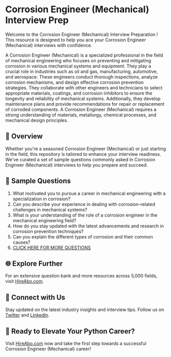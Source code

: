 # Corrosion Engineer (Mechanical) Interview Prep

Welcome to the Corrosion Engineer (Mechanical) Interview Preparation ! This resource is designed to help you ace your Corrosion Engineer (Mechanical) interviews with confidence.

A Corrosion Engineer (Mechanical) is a specialized professional in the field of mechanical engineering who focuses on preventing and mitigating corrosion in various mechanical systems and equipment. They play a crucial role in industries such as oil and gas, manufacturing, automotive, and aerospace. These engineers conduct thorough inspections, analyze corrosion mechanisms, and design effective corrosion prevention strategies. They collaborate with other engineers and technicians to select appropriate materials, coatings, and corrosion inhibitors to ensure the longevity and reliability of mechanical systems. Additionally, they develop maintenance plans and provide recommendations for repair or replacement of corroded components. A Corrosion Engineer (Mechanical) requires a strong understanding of materials, metallurgy, chemical processes, and mechanical design principles.

## 🚀 Overview

Whether you're a seasoned Corrosion Engineer (Mechanical) or just starting in the field, this repository is tailored to enhance your interview readiness. We've curated a set of sample questions commonly asked in Corrosion Engineer (Mechanical) interviews to help you prepare and succeed.

## 📝 Sample Questions

1. What motivated you to pursue a career in mechanical engineering with a specialization in corrosion?
2. Can you describe your experience in dealing with corrosion-related challenges in mechanical systems?
3. What is your understanding of the role of a corrosion engineer in the mechanical engineering field?
4. How do you stay updated with the latest advancements and research in corrosion prevention techniques?
5. Can you explain the different types of corrosion and their common causes?
6. [CLICK HERE FOR MORE QUESTIONS](https://hireabo.com/job/3_1_24/Corrosion%20Engineer%20Mechanical)

## 🌐 Explore Further

For an extensive question bank and more resources across 5,000 fields, visit [HireAbo.com](https://www.hireabo.com).

## 📱 Connect with Us

Stay updated on the latest industry insights and interview tips. Follow us on [Twitter](https://twitter.com/hireabo) and [LinkedIn](https://www.linkedin.com/in/hire-abo-3609972a8/).

## 🚀 Ready to Elevate Your Python Career?

Visit [HireAbo.com](https://www.hireabo.com) now and take the first step towards a successful Corrosion Engineer (Mechanical) career!